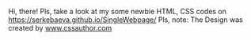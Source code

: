 Hi, there! 
Pls, take a look at my some newbie HTML, CSS codes on  https://serkebaeva.github.io/SingleWebpage/
Pls, note: The Design was created by www.cssauthor.com
